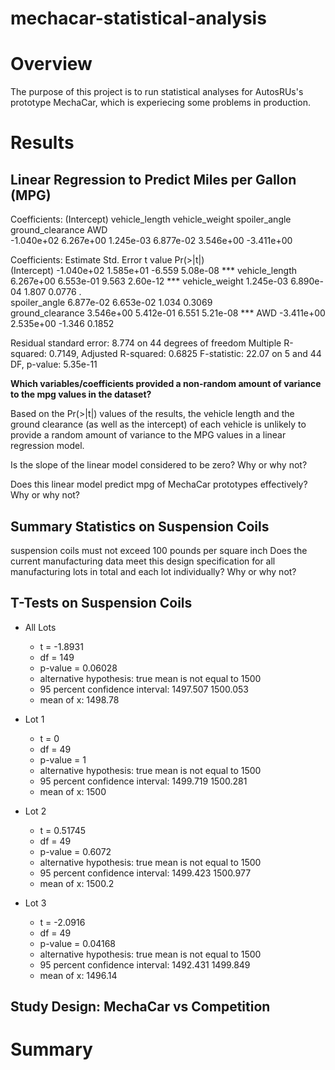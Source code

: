 # mechacar-statistical-analysis

# Overview
The purpose of this project is to run statistical analyses for AutosRUs's prototype MechaCar, which is experiecing some problems in production.

# Results

## Linear Regression to Predict Miles per Gallon (MPG)

Coefficients:
     (Intercept)    vehicle_length    vehicle_weight     spoiler_angle  ground_clearance               AWD  
      -1.040e+02         6.267e+00         1.245e-03         6.877e-02         3.546e+00        -3.411e+00 

Coefficients:
                   Estimate Std. Error t value Pr(>|t|)    
(Intercept)      -1.040e+02  1.585e+01  -6.559 5.08e-08 ***
vehicle_length    6.267e+00  6.553e-01   9.563 2.60e-12 ***
vehicle_weight    1.245e-03  6.890e-04   1.807   0.0776 .  
spoiler_angle     6.877e-02  6.653e-02   1.034   0.3069    
ground_clearance  3.546e+00  5.412e-01   6.551 5.21e-08 ***
AWD              -3.411e+00  2.535e+00  -1.346   0.1852  

Residual standard error: 8.774 on 44 degrees of freedom
Multiple R-squared:  0.7149,	Adjusted R-squared:  0.6825 
F-statistic: 22.07 on 5 and 44 DF,  p-value: 5.35e-11

**Which variables/coefficients provided a non-random amount of variance to the mpg values in the dataset?**

Based on the Pr(>|t|) values of the results, the vehicle length and the ground clearance (as well as the intercept) of each vehicle is unlikely to provide a random amount of variance to the MPG values in a linear regression model.

Is the slope of the linear model considered to be zero? Why or why not?

Does this linear model predict mpg of MechaCar prototypes effectively? Why or why not?


## Summary Statistics on Suspension Coils
suspension coils must not exceed 100 pounds per square inch Does the current manufacturing data meet this design specification for all manufacturing lots in total and each lot individually? Why or why not?

## T-Tests on Suspension Coils

- All Lots
	- t = -1.8931
	- df = 149
	- p-value = 0.06028
	- alternative hypothesis: true mean is not equal to 1500
	- 95 percent confidence interval: 1497.507 1500.053
	- mean of x: 1498.78

- Lot 1
	- t = 0
	- df = 49
	- p-value = 1
	- alternative hypothesis: true mean is not equal to 1500
	- 95 percent confidence interval: 1499.719 1500.281
	- mean of x: 1500

- Lot 2
	- t = 0.51745
	- df = 49
	- p-value = 0.6072
	- alternative hypothesis: true mean is not equal to 1500
	- 95 percent confidence interval: 1499.423 1500.977
	- mean of x: 1500.2

- Lot 3
	- t = -2.0916
	- df = 49
	- p-value = 0.04168
	- alternative hypothesis: true mean is not equal to 1500
	- 95 percent confidence interval: 1492.431 1499.849
	- mean of x: 1496.14

## Study Design: MechaCar vs Competition


# Summary



